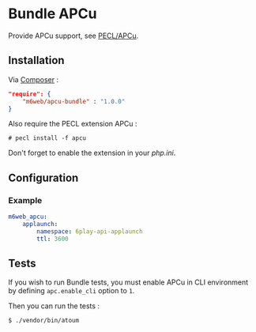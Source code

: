 # Bundle APCu

Provide APCu support, see [PECL/APCu](http://pecl.php.net/package/APCu).

## Installation

Via [Composer](https://getcomposer.org/) :

```json
"require": {
    "m6web/apcu-bundle" : "1.0.0"
}
```

Also require the PECL extension APCu :

```shell
# pecl install -f apcu
```

Don't forget to enable the extension in your _php.ini_.

## Configuration

### Example

```yml
m6web_apcu:
    applaunch:
        namespace: 6play-api-applaunch
        ttl: 3600
```

## Tests

If you wish to run Bundle tests, you must enable APCu in CLI environment by defining `apc.enable_cli` option to `1`.

Then you can run the tests :

```shell
$ ./vendor/bin/atoum
```